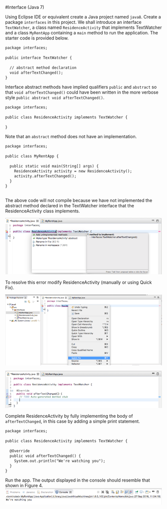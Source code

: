 #Interface (Java 7)

Using Eclipse IDE or equivalent create a Java project named `java8`. Create a package `interfaces` in this project. We shall introduce an interface `TextWatcher`, a class named `ResidenceActivity` that implements TextWatcher and a class `MyRentApp` containing a `main` method to run the application. The starter code is provided below. 

```
package interfaces;

public interface TextWatcher {

  // abstract method declaration
  void afterTextChanged();
}

```
Interface abstract methods have implied qualifiers `public` and `abstract` so that `void afterTextChanged()` could have been written in the more verbose style `public abstract void afterTextChanged()`.

```
package interfaces;

public class ResidenceActivity implements TextWatcher {

}

```
Note that an `abstract` method does not have an implementation.

```
package interfaces;

public class MyRentApp {

  public static void main(String[] args) {
    ResidenceActivity activity = new ResidenceActivity();
    activity.afterTextChanged();
  }
}


```

The above code will not compile because we have not implemented the abstract method declared in the TextWatcher interface that the ResidenceActivity class implements. 

![Figure 1: Compilation failure - interface method not implemented](img/02.png)

To resolve this error modify ResidenceActivity (manually or using Quick Fix).

![Figure 2: Using Quick Fix to resolve error](img/03.png)

![Figure 3: Default implementation added using Quick Fix](img/04.png)

Complete ResidenceActivity by fully implementing the body of `afterTextChanged`, in this case by adding a simple print statement.

```
package interfaces;

public class ResidenceActivity implements TextWatcher {

  @Override
  public void afterTextChanged() {
    System.out.println("We're watching you");
  }
}

```

Run the app. The output displayed in the console should resemble that shown in Figure 4.
![Figure 4: Output on running app](img/01.png)
